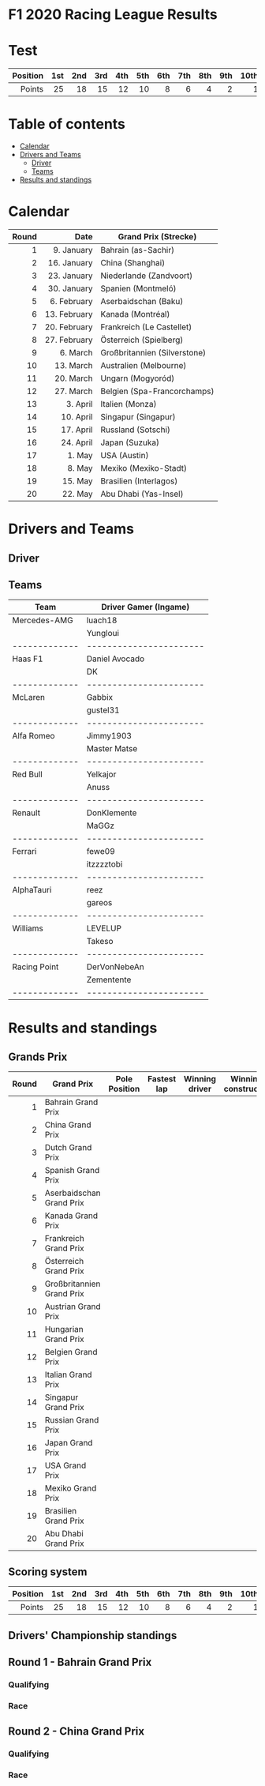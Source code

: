 F1 2020 Racing League Results
=============================

Test
====

<table>
	<thead>
		<tr>
			<th align='right'>Position</th>
			<th align='right' style='background-color: #ffffff;'>1st</th>
			<th align='right'>2nd</th>
			<th align='right'>3rd</th>
			<th align='right'>4th</th>
			<th align='right'>5th</th>
			<th align='right'>6th</th>
			<th align='right'>7th</th>
			<th align='right'>8th</th>
			<th align='right'>9th</th>
			<th align='right'>10th</th>
			<th align='right'>Fl</h>
		</tr>
	</thead>
	<tbody>
		<tr>
			<td align='right'>Points</td>
			<td align='right'>25</td>
			<td align='right'>18</td>
			<td align='right'>15</td>
			<td align='right'>12</td>
			<td align='right'>10</td>
			<td align='right'>8</td>
			<td align='right'>6</td>
			<td align='right'>4</td>   
			<td align='right'>2</td>
			<td align='right'>1</td>
			<td align='right'>1</td>
		</tr>
	</tfoot>
</table> 

Table of contents
=================

- [Calendar](#calendar)
- [Drivers and Teams](#calendar)
	- [Driver](#driver)
	- [Teams](#teams)
- [Results and standings](#results)

Calendar
========

| Round |         Date | Grand Prix (Strecke)         |
| -----:| ------------:| ---------------------------- |
|    1  |   9. January | Bahrain (as-Sachir)          |
|    2  |  16. January | China (Shanghai)             |
|    3  |  23. January | Niederlande (Zandvoort)      |
|    4  |  30. January | Spanien (Montmeló)           |
|    5  |  6. February | Aserbaidschan (Baku)         |
|    6  | 13. February | Kanada (Montréal)            |
|    7  | 20. February | Frankreich (Le Castellet)    |
|    8  | 27. February | Österreich (Spielberg)       |
|    9  |     6. March | Großbritannien (Silverstone) |
|   10  |    13. March | Australien (Melbourne)       |
|   11  |    20. March | Ungarn (Mogyoród)            |
|   12  |    27. March | Belgien (Spa-Francorchamps)  |
|   13  |     3. April | Italien (Monza)              |
|   14  |    10. April | Singapur (Singapur)          |
|   15  |    17. April | Russland (Sotschi)           |
|   16  |    24. April | Japan (Suzuka)               |
|   17  |       1. May | USA (Austin)                 |
|   18  |       8. May | Mexiko (Mexiko-Stadt)        |
|   19  |      15. May | Brasilien (Interlagos)       |
|   20  |      22. May | Abu Dhabi (Yas-Insel)        |

Drivers and Teams
=================

## Driver

## Teams

| Team          | Driver Gamer (Ingame)   |
| ------------- | ----------------------- |
| Mercedes-AMG  | luach18                 |
|               | Yungloui                |
| ------------- | ----------------------- |
| Haas F1       | Daniel Avocado          |
|               | DK                      |
| ------------- | ----------------------- |
| McLaren       | Gabbix                  |
|               | gustel31                |
| ------------- | ----------------------- |
| Alfa Romeo    | Jimmy1903               |
|               | Master Matse            |
| ------------- | ----------------------- |
| Red Bull      | Yelkajor                |
|               | Anuss                   |
| ------------- | ----------------------- |
| Renault       | DonKlemente             |
|               | MaGGz                   |
| ------------- | ----------------------- |
| Ferrari       | fewe09                  |
|               | itzzzztobi              |
| ------------- | ----------------------- |
| AlphaTauri    | reez                    |
|               | gareos                  |
| ------------- | ----------------------- |
| Williams      | LEVELUP                 |
|               | Takeso                  |
| ------------- | ----------------------- |
| Racing Point  | DerVonNebeAn            |
|               | Zementente              |
| ------------- | ----------------------- |

Results and standings
=====================

## Grands Prix

| Round | Grand Prix                 | Pole Position | Fastest lap | Winning driver | Winning constructor |
| -----:| -------------------------- | ------------- | ----------- | -------------- | ------------------- |
|    1  | Bahrain Grand Prix         |               |             |                |                     |
|    2  | China Grand Prix           |               |             |                |                     |
|    3  | Dutch Grand Prix           |               |             |                |                     |
|    4  | Spanish Grand Prix         |               |             |                |                     |
|    5  | Aserbaidschan Grand Prix   |               |             |                |                     |
|    6  | Kanada Grand Prix          |               |             |                |                     |
|    7  | Frankreich Grand Prix      |               |             |                |                     |
|    8  | Österreich Grand Prix      |               |             |                |                     |
|    9  | Großbritannien Grand Prix  |               |             |                |                     |
|   10  | Austrian Grand Prix        |               |             |                |                     |
|   11  | Hungarian Grand Prix       |               |             |                |                     |
|   12  | Belgien Grand Prix         |               |             |                |                     |
|   13  | Italian Grand Prix         |               |             |                |                     |
|   14  | Singapur Grand Prix        |               |             |                |                     |
|   15  | Russian Grand Prix         |               |             |                |                     |
|   16  | Japan Grand Prix           |               |             |                |                     |
|   17  | USA Grand Prix             |               |             |                |                     |
|   18  | Mexiko Grand Prix          |               |             |                |                     |
|   19  | Brasilien Grand Prix       |               |             |                |                     |
|   20  | Abu Dhabi Grand Prix       |               |             |                |                     |

## Scoring system

| Position | 1st | 2nd | 3rd | 4th | 5th | 6th | 7th | 8th | 9th | 10th | FL |
| --------:| ---:| ---:| ---:| ---:| ---:| ---:| ---:| ---:| ---:| ----:|---:| 
| Points   |  25 |  18 |  15 |  12 |  10 |   8 |   6 |   4 |   2 |    1 |  1 |

## Drivers' Championship standings


## Round 1 - Bahrain Grand Prix

### Qualifying

### Race

## Round 2 - China Grand Prix

### Qualifying

### Race
